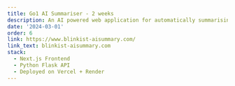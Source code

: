```yaml
---
title: Go1 AI Summariser - 2 weeks
description: An AI powered web application for automatically summarising podcasts, videos, and web documents
date: '2024-03-01'
order: 6
link: https://www.blinkist-aisummary.com/
link_text: blinkist-aisummary.com
stack:
  - Next.js Frontend
  - Python Flask API
  - Deployed on Vercel + Render
---
```


